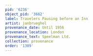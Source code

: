 ```yaml
---
pid: '6236'
object_pid: '3662'
label: Travelers Pausing before an Inn
artist: janbrueghel
provenance_date: Until 1956
provenance_location: London
provenance_text: Speelman Ltd.
collection: provenance
order: '1309'
---
```

